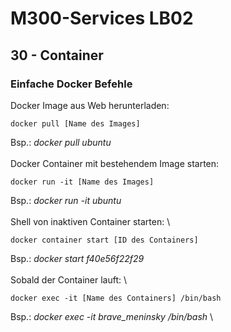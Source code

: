 # M300-Services LB02
## 30 - Container
### Einfache Docker Befehle
Docker Image aus Web herunterladen: 
```
docker pull [Name des Images]
```
Bsp.: _docker pull ubuntu_ \
\
Docker Container mit bestehendem Image starten:
```
docker run -it [Name des Images]
```
Bsp.: _docker run -it ubuntu_ \
\
Shell von inaktiven Container starten: \
```
docker container start [ID des Containers]
```
Bsp.: _docker start f40e56f22f29_ \
\
Sobald der Container lauft: \
```
docker exec -it [Name des Containers] /bin/bash
```
Bsp.: _docker exec -it brave\_meninsky /bin/bash_ \
